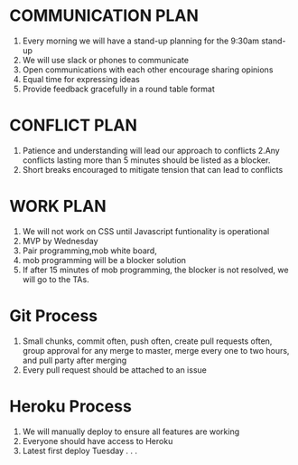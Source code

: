 # COMMUNICATION PLAN

1. Every morning we will have a stand-up planning for the 9:30am stand-up
2. We will use slack or phones to communicate
3. Open communications with each other encourage sharing opinions
4. Equal time for expressing ideas
5. Provide feedback gracefully in a round table format

# CONFLICT PLAN
1. Patience and understanding will lead our approach to conflicts
2.Any conflicts lasting more than 5 minutes should be listed as a blocker.
3. Short breaks encouraged to mitigate tension that can lead to conflicts

# WORK PLAN

1. We will not work on CSS until Javascript funtionality is operational
2. MVP by Wednesday
3. Pair programming,mob white board,
4. mob programming will be a blocker solution
5. If after 15 minutes of mob programming, the blocker is not resolved, we will go to the TAs.


# Git Process

1. Small chunks, commit often, push often, create pull requests often, group approval for any merge to master, merge every one to two hours, and pull party after merging
2. Every pull request should be attached to an issue

# Heroku Process

1. We will manually deploy to ensure all features are working
2. Everyone should have access to Heroku
3. Latest first deploy Tuesday . . .
